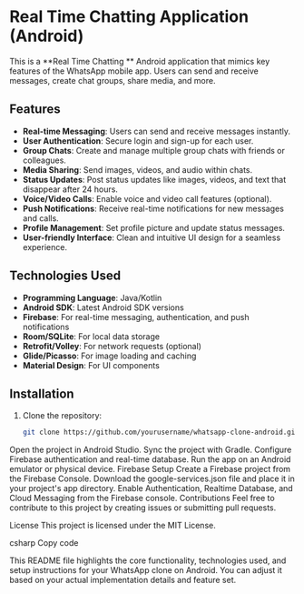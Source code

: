 # Real Time Chatting Application (Android)

This is a **Real Time Chatting ** Android application that mimics key features of the WhatsApp mobile app. Users can send and receive messages, create chat groups, share media, and more.

## Features

- **Real-time Messaging**: Users can send and receive messages instantly.
- **User Authentication**: Secure login and sign-up for each user.
- **Group Chats**: Create and manage multiple group chats with friends or colleagues.
- **Media Sharing**: Send images, videos, and audio within chats.
- **Status Updates**: Post status updates like images, videos, and text that disappear after 24 hours.
- **Voice/Video Calls**: Enable voice and video call features (optional).
- **Push Notifications**: Receive real-time notifications for new messages and calls.
- **Profile Management**: Set profile picture and update status messages.
- **User-friendly Interface**: Clean and intuitive UI design for a seamless experience.



## Technologies Used

- **Programming Language**: Java/Kotlin
- **Android SDK**: Latest Android SDK versions
- **Firebase**: For real-time messaging, authentication, and push notifications
- **Room/SQLite**: For local data storage
- **Retrofit/Volley**: For network requests (optional)
- **Glide/Picasso**: For image loading and caching
- **Material Design**: For UI components

## Installation

1. Clone the repository:
   ```bash
   git clone https://github.com/yourusername/whatsapp-clone-android.git
Open the project in Android Studio.
Sync the project with Gradle.
Configure Firebase authentication and real-time database.
Run the app on an Android emulator or physical device.
Firebase Setup
Create a Firebase project from the Firebase Console.
Download the google-services.json file and place it in your project's app directory.
Enable Authentication, Realtime Database, and Cloud Messaging from the Firebase console.
Contributions
Feel free to contribute to this project by creating issues or submitting pull requests.

License
This project is licensed under the MIT License.

csharp
Copy code

This README file highlights the core functionality, technologies used, and setup instructions for your WhatsApp clone on Android. You can adjust it based on your actual implementation details and feature set.








